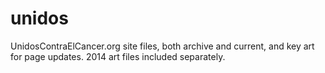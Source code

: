 unidos
======
UnidosContraElCancer.org site files, both archive and current, and key art for page updates. 2014 art files included separately.
